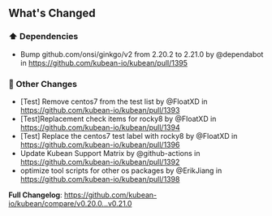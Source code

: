 <!-- Release notes generated using configuration in .github/release.yml at v0.21.0 -->

## What's Changed
### ⬆️ Dependencies
* Bump github.com/onsi/ginkgo/v2 from 2.20.2 to 2.21.0 by @dependabot in https://github.com/kubean-io/kubean/pull/1395
### 🔨 Other Changes
* [Test] Remove centos7 from the test list by @FloatXD in https://github.com/kubean-io/kubean/pull/1393
* [Test]Replacement check items for rocky8 by @FloatXD in https://github.com/kubean-io/kubean/pull/1394
* [Test] Replace the centos7 test label with rocky8 by @FloatXD in https://github.com/kubean-io/kubean/pull/1396
* Update Kubean Support Matrix by @github-actions in https://github.com/kubean-io/kubean/pull/1392
* optimize tool scripts for other os packages by @ErikJiang in https://github.com/kubean-io/kubean/pull/1398


**Full Changelog**: https://github.com/kubean-io/kubean/compare/v0.20.0...v0.21.0
